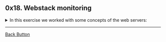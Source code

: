 ## 0x18. Webstack monitoring

<details>
<summary>In this exercise we worked with some concepts of the web servers: </summary>
<br>

- Monitoring services.

</details>

---

[Back Button](https://github.com/FatChicken277/holberton-system_engineering-devops)